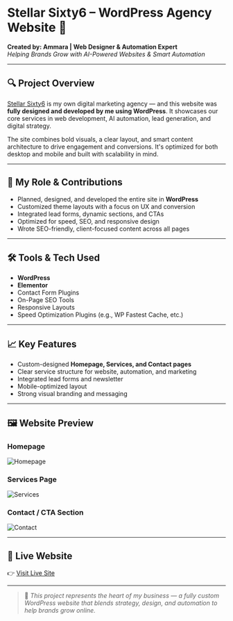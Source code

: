 # Stellar Sixty6 – WordPress Agency Website 🚀

**Created by: Ammara | Web Designer & Automation Expert**  
*Helping Brands Grow with AI-Powered Websites & Smart Automation*

---

## 🔍 Project Overview

[Stellar Sixty6](https://stellarsixty6.com/) is my own digital marketing agency — and this website was **fully designed and developed by me using WordPress**. It showcases our core services in web development, AI automation, lead generation, and digital strategy.

The site combines bold visuals, a clear layout, and smart content architecture to drive engagement and conversions. It's optimized for both desktop and mobile and built with scalability in mind.

---

## 💼 My Role & Contributions

- Planned, designed, and developed the entire site in **WordPress**
- Customized theme layouts with a focus on UX and conversion
- Integrated lead forms, dynamic sections, and CTAs
- Optimized for speed, SEO, and responsive design
- Wrote SEO-friendly, client-focused content across all pages

---

## 🛠️ Tools & Tech Used

- **WordPress**
- **Elementor**
- Contact Form Plugins
- On-Page SEO Tools
- Responsive Layouts
- Speed Optimization Plugins (e.g., WP Fastest Cache, etc.)

---

## 📈 Key Features

- Custom-designed **Homepage, Services, and Contact pages**
- Clear service structure for website, automation, and marketing
- Integrated lead forms and newsletter
- Mobile-optimized layout
- Strong visual branding and messaging

---

## 🖼️ Website Preview

### Homepage
![Homepage](./screenshots/homepage.png)

### Services Page
![Services](./screenshots/services.png)

### Contact / CTA Section
![Contact](./screenshots/contact.png)

---

## 🔗 Live Website

👉 [Visit Live Site](https://stellarsixty6.com)

---

> 💬 *This project represents the heart of my business — a fully custom WordPress website that blends strategy, design, and automation to help brands grow online.*

